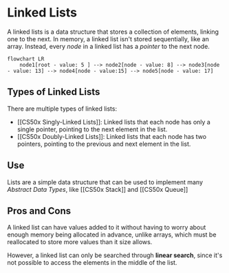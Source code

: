 # Linked Lists
A linked lists is a data structure that stores a collection of elements, linking one to the next. In memory, a linked list isn't stored sequentially, like an array. Instead, every *node* in a linked list has a *pointer* to the next node.

```mermaid
flowchart LR
    node1[root - value: 5 ] --> node2[node - value: 8] --> node3[node - value: 13] --> node4[node - value:15] --> node5[node - value: 17]
```

## Types of Linked Lists
There are multiple types of linked lists:
- [[CS50x Singly-Linked Lists]]: Linked lists that each node has only a single pointer, pointing to the next element in the list.
- [[CS50x Doubly-Linked Lists]]: Linked lists that each node has two pointers, pointing to the previous and next element in the list.

## Use
Lists are a simple data structure that can be used to implement many *Abstract Data Types*, like [[CS50x Stack]] and [[CS50x Queue]]

## Pros and Cons
A linked list can have values added to it without having to worry about enough memory being allocated in advance, unlike arrays, which must be reallocated to store more values than it size allows.

However, a linked list can only be searched through **linear search**, since it's not possible to access the elements in the middle of the list.
